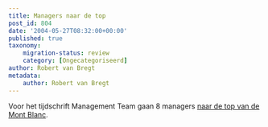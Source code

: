 ```yaml
---
title: Managers naar de top
post_id: 804
date: '2004-05-27T08:32:00+00:00'
published: true
taxonomy:
    migration-status: review
    category: [Ongecategoriseerd]
author: Robert van Bregt
metadata:
    author: Robert van Bregt
---
```

Voor het tijdschrift Management Team gaan 8 managers [naar de top van de Mont Blanc](https://web.archive.org/web/20050207102801/http://www.mt.nl/cave).